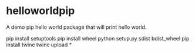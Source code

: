 # helloworldpip
A demo pip hello world package that will print hello world.

pip install setuptools
pip install wheel
python setup.py sdist bdist_wheel
pip install twine
twine upload *